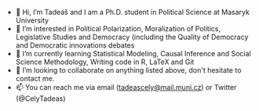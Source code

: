 - 👋 Hi, I’m Tadeáš and I am a Ph.D. student in Political Science at Masaryk University
- 👀 I’m interested in Political Polarization, Moralization of Politics, Legislative Studies and Democracy 
(including the Quality of Democracy and Democratic innovations debates
- 🌱 I’m currently learning Statistical Modeling, Causal Inference and Social Science Methodology, Writing code in R, LaTeX and Git
- 💞️ I’m looking to collaborate on anything listed above, don't hesitate to contact me.
- 📫 You can reach me via email (tadeascely@mail.muni.cz) or Twitter (@CelyTadeas)

<!---
tadeascely/tadeascely is a ✨ special ✨ repository because its `README.md` (this file) appears on your GitHub profile.
You can click the Preview link to take a look at your changes.
--->
